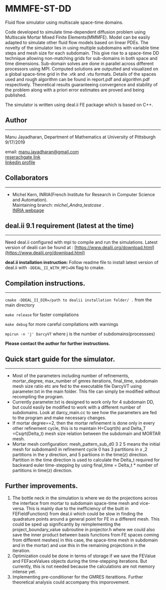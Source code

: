 # MMMFE-ST-DD
Fluid flow simulator using multiscale space-time domains. 

Code developed to simulate time-dependent diffusion problem using Multiscale Mortar Mixed Finite Elements(MMMFE). Model can be easily adapted to simulate other fluid flow models based on linear PDEs. The novelty of the simulator lies in using multiple subdomains with variable time steps and mesh size for each subdomain. This give rise to a space-time DD technique allowing non-matching grids for sub-domains in both space and time dimensions. Sub-domain solves are done in parallel across different processors using MPI. Computed solutions are outputted and visualized on a global space-time grid in the .vtk and .vtu formats. Details of the spaces used and rough algorithm can be found in report.pdf and algorithm.pdf respectively. Theoretical results guaranteeing convergence and stability of the problem along with a priori error estimates are proved and being published.

The simulator is written using deal.ii FE package which is based on C++.

## Author
-----------
Manu Jayadharan, Department of Mathematics at University of Pittsburgh 9/17/2019

email: [manu.jayadharan@gmail.com](mailto:manu.jayadharan@gmail.com)  
[reserachgate link](https://www.researchgate.net/profile/Manu_Jayadharan)  
[linkedin profile](https://www.linkedin.com/in/manu-jayadharan/)


## Collaborators
------------------
- Michel Kern, INRIA(French Institute for Research in Computer Science and Automation).  
Maintaining branch: *michel_Andra_testcase* .   
[INRIA webpage](https://who.rocq.inria.fr/Michel.Kern/)


## deal.ii 9.1 requirement (latest at the time)
---------------------------------------
Need deal.ii configured with mpi  to compile and run the simulations. Latest version of dealii can be found at : [https://www.dealii.org/download.html](https://www.dealii.org/download.html)

**deal.ii installation instruction:** Follow readme file to install latest version of deal.ii with `-DDEAL_II_WITH_MPI=ON` flag to cmake. 


## Compilation instructions.
-------------------------------------------
`cmake -DDEAL_II_DIR=/path to dealii installation folder/ .` from the main directory

`make release` for faster compilations

`make debug` for more careful compilations with warnings

`mpirun -n 'j' DarcyVT` where j is the number of subdomains(processses)

**Please contact the author for further instructions.**

## Quick start guide for the simulator.
-------------------------------------
* Most of the parameters including number of refinements, mortar_degree, max_number of gmres iterations, final_time, subdomain mesh size
ratio etc are fed to the executable file DarcyVT using parameter.txt in the main folder. This file can simply be modified
without recompiling the program.  
* Currently parameter.txt is designed to work only for 4 subdomain DD, but could easily be modified to work with a different number of subdomains. Look at darcy_main.cc to see how the parameters are fed to the program and make necessary changes.  
* If mortar degree==2, then the mortar refinement is done only in every other refinement cycle, this is to maintain H=Csqrt(h) and Delta_T =Csqrt(Delta_t) mesh size relation between the subdomain and MORTAR mesh.  
* Mortar mesh configuration: 
  mesh_pattern_sub_d0 3 2 5 means the initial mesh for subdomain0 in refinement cycle 0 has 3 partitions in x ,2 partitions     in the y direction, and 5 partiions in the time(z) direction. Partition in the time direction is used to calculate the       Delta_t   required for backward euler time-stepping by using final_time = Delta_t * number of partitions in time(z)           direction.

Further improvements.
---------------------
1. The bottle neck in the simulation is where we do the projections across the interface from mortar to subdomain space-time mesh and vice-versa. This is mainly due to the inefficiency of the built in FEFieldFunction() from deal.ii which could be slow in finding the quadrature points around a general point for FE in a different mesh.  This could be sped up significantly by reimplementing the project_boundary_value subroutine in projector.h where we could also save the inner product between basis functions from FE spaces coming from different meshes( in this case, the space-time mesh in subdomain and in the mortar) and use this in the remaining projections in the iteration.  
2. Optimization could be done in terms of storage if we save the FEValue and FEFaceValues objects during the time-stepping iterations. But currently, this is not needed because the calculations are not memory intense yet.   
3. Implementing pre-conditioner for the GMRES iterattions. Further theoretical analysis could accompany this imporovement.
